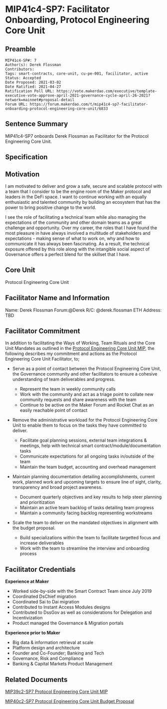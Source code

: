 # MIP41c4-SP7: Facilitator Onboarding, Protocol Engineering Core Unit

## Preamble

```
MIP41c4-SP#: 7
Author(s): Derek Flossman
Contributors:
Tags: smart-contracts, core-unit, cu-pe-001, facilitator, active
Status: Accepted
Date Proposed: 2021-03-02
Date Ratified: 2021-04-27
Ratification Poll URL: https://vote.makerdao.com/executive/template-executive-vote-approve-april-2021-governance-cycle-april-26-2021?network=mainnet#proposal-detail
Forum URL: https://forum.makerdao.com/t/mip41c4-sp7-facilitator-onboarding-protocol-engineering-core-unit/6833
```

## Sentence Summary

MIP41c4-SP7 onboards Derek Flossman as Facilitator for the Protocol Engineering Core Unit.

## Specification

## Motivation

I am motivated to deliver and grow a safe, secure and scalable protocol with a team that I consider to be the engine room of the Maker protocol and leaders in the DeFi space. I want to continue working with an equally enthusiastic and talented community by building an ecosystem that has the power to bring positive change to the world.

I see the role of facilitating a technical team while also managing the expectations of the community and other domain teams as a great challenge and opportunity. Over my career, the roles that I have found the most pleasure in have always involved a multitude of stakeholders and expectations - making sense of what to work on, why and how to communicate it has always been fascinating. As a result, the technical exposure offered by this role along with the intangible social aspect of Governance offers a perfect blend for the skillset that I have.

## Core Unit

Protocol Engineering Core Unit

## Facilitator Name and Information

Name: Derek Flossman
Forum:@Derek
R/C: @derek.flossman
ETH Address: TBD

## Facilitator Commitment

In addition to facilitating the Ways of Working, Team Rituals and the Core Unit Mandates as outlined in the [Protocol Engineering Core Unit MIP](https://forum.makerdao.com/t/mip39c2-sp7-adding-protocol-engineering-core-unit/6831), the following describes my commitment and actions as the Protocol Engineering Core Unit Facilitator, to;

* Serve as a point of contact between the Protocol Engineering Core Unit, the Governance community and other facilitators to ensure a cohesive understanding of team deliverables and progress.
  * Represent the team in weekly community calls
  * Work with the community and act as a triage point to collate new community requests and share awareness with the team
  * Continue to be active on the Maker Forum and Rocket Chat as an easily reachable point of contact

* Remove the administrative workload for the Protocol Engineering Core Unit to enable them to focus on the tasks they have committed to deliver.
  * Facilitate goal planning sessions, external team integrations & meetings, help with technical smart contract/module/documentation tasks
  * Communicate expectations for all ongoing tasks in/outside of the team
  * Maintain the team budget, accounting and overhead management

* Maintain planning documentation detailing accomplishments, current work, planned work and upcoming targets to ensure line of sight, clarity, transparency and broad project awareness.
  * Document quarterly objectives and key results to help steer planning and prioritization
  * Maintain an active team backlog of tasks detailing team progress
  * Maintain a community facing backlog representing workstreams

* Scale the team to deliver on the mandated objectives in alignment with the budget proposal.
  * Build specializations within the team to facilitate targetted focus and increase deliverables
  * Work with the team to streamline the interview and onboarding process



## Facilitator Credentials

**Experience at Maker**
* Worked side-by-side with the Smart Contract Team since July 2019
* Coordinated DsChief migration
* Coordinated Sai to Dai migration
* Contributed to Instant Access Modules designs
* Contributed to DssGov as well as considerations for Delegation and Incentivization
* Product managed the Governance & Migration portals

**Experience prior to Maker**
* Big data & information retrieval at scale
* Platform design and architecture
* Founder and Co-Founder; Banking and Tech
* Governance, Risk and Compliance
* Banking & Capital Markets Product Management

## Related Documents

[MIP39c2-SP7 Protocol Engineering Core Unit MIP](https://forum.makerdao.com/t/mip39c2-sp7-adding-protocol-engineering-core-unit/6831)

[MIP40c2-SP7 Protocol Engineering Core Unit Budget Proposal](https://forum.makerdao.com/t/mip40c2-sp7-modify-protocol-engineering-core-unit-budget/6832)
